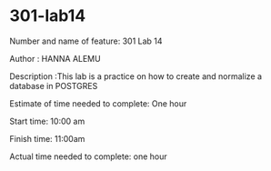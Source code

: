 # 301-lab14
Number and name of feature: 301 Lab 14

Author : HANNA ALEMU

Description :This lab is a practice on how to create and normalize a database in POSTGRES

Estimate of time needed to complete: One hour

Start time: 10:00 am

Finish time: 11:00am

Actual time needed to complete: one hour